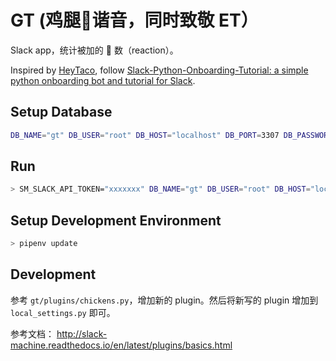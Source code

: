 # GT (鸡腿🍗谐音，同时致敬 ET）

Slack app，统计被加的 🍗 数（reaction）。

Inspired by [HeyTaco](https://www.heytaco.chat/), follow [Slack-Python-Onboarding-Tutorial: a simple python onboarding bot and tutorial for Slack](https://github.com/slackapi/Slack-Python-Onboarding-Tutorial).

## Setup Database
```bash
DB_NAME="gt" DB_USER="root" DB_HOST="localhost" DB_PORT=3307 DB_PASSWORD=""  pipenv run python commands/create_db_and_tables.py
```


## Run
```bash
> SM_SLACK_API_TOKEN="xxxxxxx" DB_NAME="gt" DB_USER="root" DB_HOST="localhost" DB_PORT=3307 DB_PASSWORD="" ./run
```

## Setup Development Environment
```bash
> pipenv update
```

## Development
参考 `gt/plugins/chickens.py`，增加新的 plugin。然后将新写的 plugin 增加到 `local_settings.py` 即可。

参考文档： http://slack-machine.readthedocs.io/en/latest/plugins/basics.html
